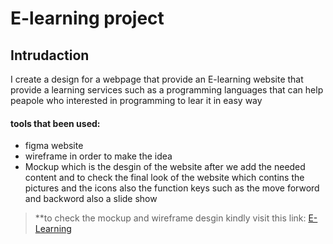 # E-learning project

## Intrudaction

I create a design for a webpage that provide an E-learning website that provide a learning services such as a programming languages that can help peapole who interested in programming to lear it in easy way

#### tools that been used:

+ figma website
+ wireframe in order to make the idea
+ Mockup which is the desgin of the website after we add the needed content and to check the final look of the website which contins the pictures and the icons also the function keys such as the move forword and backword also a slide show

>**to check the mockup and wireframe desgin kindly visit this link: [E-Learning](https://www.figma.com/file/6cJniR0UxcRhsTNYoXAoBw/E-Learning?node-id=0%3A1&t=WGwySpzQYsjOFwNs-0)

